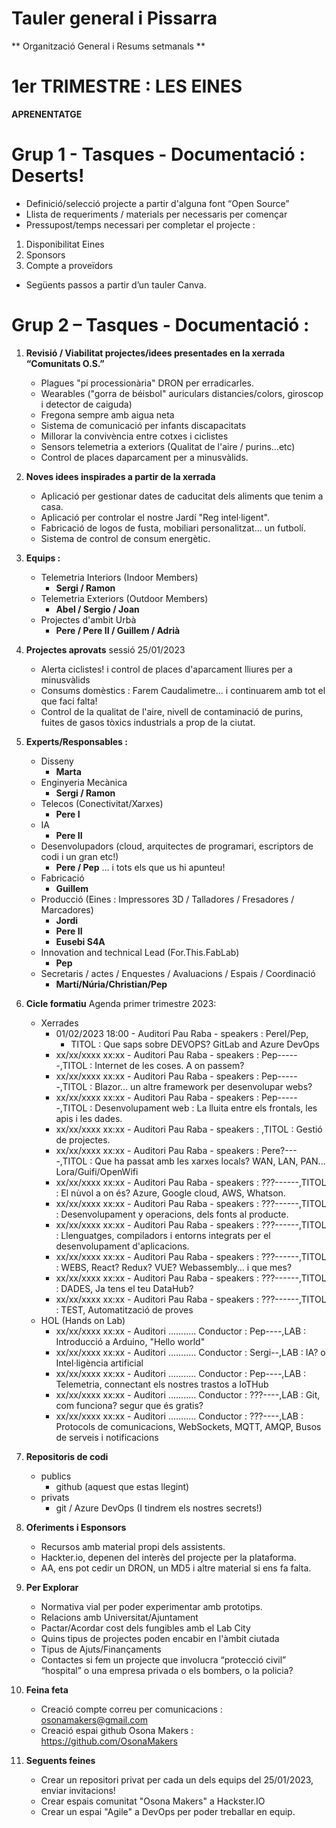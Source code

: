 # Tauler general i Pissarra
**  Organització General i Resums setmanals **


# 1er TRIMESTRE : LES EINES
**APRENENTATGE** 

# Grup 1 - Tasques - Documentació : Deserts!

-	Definició/selecció projecte a partir d'alguna font “Open Source”
-	Llista de requeriments / materials per necessaris per començar 
-	Pressupost/temps necessari per completar el projecte :
  1) Disponibilitat Eines
  2) Sponsors
  3) Compte a proveïdors
-	Següents passos a partir d’un tauler Canva.

# Grup 2 – Tasques - Documentació : 
1) **Revisió / Viabilitat projectes/idees presentades en la xerrada “Comunitats O.S.”**
   - Plagues "pi processionària" DRON per erradicarles.
   - Wearables ("gorra de béisbol" auriculars distancies/colors, giroscop i detector de caiguda)
   - Fregona sempre amb aigua neta
   - Sistema de comunicació per infants discapacitats
   - Millorar la convivència entre cotxes i ciclistes
   - Sensors telemetria a exteriors (Qualitat de l'aire / purins...etc)
   - Control de places daparcament per a minusvàlids.

2) **Noves idees inspirades a partir de la xerrada**
   - Aplicació per gestionar dates de caducitat dels aliments que tenim a casa.
   - Aplicació per controlar el nostre Jardí "Reg intel·ligent".
   - Fabricació de logos de fusta, mobiliari personalitzat... un futbolí.
   - Sistema de control de consum energètic.

3) **Equips :**
   - Telemetria Interiors (Indoor Members)
     - **Sergi / Ramon**
   - Telemetria Exteriors (Outdoor Members)
     - **Abel / Sergio / Joan**
   - Projectes d'ambit Urbà
     - **Pere / Pere II / Guillem / Adrià**

4) **Projectes aprovats** sessió 25/01/2023
   - Alerta ciclistes! i control de places d'aparcament lliures per a minusvàlids
   - Consums domèstics : Farem Caudalimetre... i continuarem amb tot el que faci falta!
   - Control de la qualitat de l'aire, nivell de contaminació de purins, fuites de gasos tòxics industrials a prop de la ciutat.

5) **Experts/Responsables :**
   - Disseny
     - **Marta**
   - Enginyeria Mecànica
     - **Sergi / Ramon**
   - Telecos (Conectivitat/Xarxes)
     - **Pere I**
   - IA
     - **Pere II**
   - Desenvolupadors (cloud, arquitectes de programari, escriptors de codi i un gran etc!)
     - **Pere / Pep** ... i tots els que us hi apunteu!
   - Fabricació
     - **Guillem**
   - Producció (Eines : Impressores 3D / Talladores / Fresadores / Marcadores)
     - **Jordi**
     - **Pere II**
     - **Eusebi S4A**
   - Innovation and technical Lead (For.This.FabLab)
     - **Pep**
   - Secretaris / actes / Enquestes / Avaluacions / Espais / Coordinació
     - **Martí/Núria/Christian/Pep**

6) **Cicle formatiu** Agenda primer trimestre 2023:
    - Xerrades
      - 01/02/2023 18:00 - Auditori Pau Raba - speakers : PereI/Pep,
        - TITOL : Que saps sobre DEVOPS? GitLab and Azure DevOps
      - xx/xx/xxxx xx:xx - Auditori Pau Raba - speakers : Pep------,TITOL : Internet de les coses. A on passem?
      - xx/xx/xxxx xx:xx - Auditori Pau Raba - speakers : Pep------,TITOL : Blazor... un altre framework per desenvolupar webs?
      - xx/xx/xxxx xx:xx - Auditori Pau Raba - speakers : Pep------,TITOL : Desenvolupament web : La lluita entre els frontals, les apis i les dades.
      - xx/xx/xxxx xx:xx - Auditori Pau Raba - speakers :          ,TITOL : Gestió de projectes.
      - xx/xx/xxxx xx:xx - Auditori Pau Raba - speakers : Pere?----,TITOL : Que ha passat amb les xarxes locals? WAN, LAN, PAN... Lora/Guifi/OpenWifi
      - xx/xx/xxxx xx:xx - Auditori Pau Raba - speakers : ???------,TITOL : El nùvol a on és? Azure, Google cloud, AWS, Whatson.
      - xx/xx/xxxx xx:xx - Auditori Pau Raba - speakers : ???------,TITOL : Desenvolupament y operacions, dels fonts al producte.
      - xx/xx/xxxx xx:xx - Auditori Pau Raba - speakers : ???------,TITOL : Llenguatges, compiladors i entorns integrats per el desenvolupament d'aplicacions.
      - xx/xx/xxxx xx:xx - Auditori Pau Raba - speakers : ???------,TITOL : WEBS, React? Redux? VUE? Webassembly... i que mes?
      - xx/xx/xxxx xx:xx - Auditori Pau Raba - speakers : ???------,TITOL : DADES, Ja tens el teu DataHub?
      - xx/xx/xxxx xx:xx - Auditori Pau Raba - speakers : ???------,TITOL : TEST, Automatització de proves
    - HOL (Hands on Lab)
      - xx/xx/xxxx xx:xx - Auditori ........... Conductor : Pep----,LAB : Introducció a Arduino, "Hello world"
      - xx/xx/xxxx xx:xx - Auditori ........... Conductor : Sergi--,LAB : IA? o Intel·ligència artificial
      - xx/xx/xxxx xx:xx - Auditori ........... Conductor : Pep----,LAB : Telemetria, connectant els nostres trastos a IoTHub
      - xx/xx/xxxx xx:xx - Auditori ........... Conductor : ???----,LAB : Git, com funciona? segur que és gratis?
      - xx/xx/xxxx xx:xx - Auditori ........... Conductor : ???----,LAB : Protocols de comunicacions, WebSockets, MQTT, AMQP, Busos de serveis i notificacions
      
7) **Repositoris de codi**
   - publics
     - github (aquest que estas llegint)
   - privats
     - git / Azure DevOps (I tindrem els nostres secrets!)

8) **Oferiments i Esponsors**
   - Recursos amb material propi dels assistents.
   - Hackter.io, depenen del interès del projecte per la plataforma.
   - AA, ens pot cedir un DRON, un MD5 i altre material si ens fa falta.

9) **Per Explorar**
   - Normativa vial per poder experimentar amb prototips.
   - Relacions amb Universitat/Ajuntament
   - Pactar/Acordar cost dels fungibles amb el Lab City
   - Quins tipus de projectes poden encabir en l'àmbit ciutada
   - Tipus de Ajuts/Finançaments
   - Contactes si fem un projecte que involucra “protecció civil” “hospital” o una empresa privada o els bombers, o la policia?
   
10) **Feina feta**
    - Creació compte correu per comunicacions : osonamakers@gmail.com
    - Creació espai github Osona Makers : https://github.com/OsonaMakers
    
11) **Seguents feines**
    - Crear un repositori privat per cada un dels equips del 25/01/2023, enviar invitacions!    
    - Crear espais comunitat "Osona Makers" a Hackster.IO
    - Crear un espai "Agile" a DevOps per poder treballar en equip.
